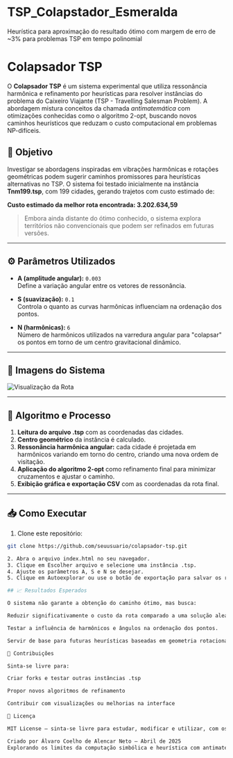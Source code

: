 # TSP_Colapstador_Esmeralda
Heurística para aproximação do resultado ótimo com margem de erro de ~3% para problemas TSP em tempo polinomial

# Colapsador TSP

O **Colapsador TSP** é um sistema experimental que utiliza ressonância harmônica e refinamento por heurísticas para resolver instâncias do problema do Caixeiro Viajante (TSP - Travelling Salesman Problem). A abordagem mistura conceitos da chamada *antimatemática* com otimizações conhecidas como o algoritmo 2-opt, buscando novos caminhos heurísticos que reduzam o custo computacional em problemas NP-difíceis.

## 🧪 Objetivo

Investigar se abordagens inspiradas em vibrações harmônicas e rotações geométricas podem sugerir caminhos promissores para heurísticas alternativas no TSP. O sistema foi testado inicialmente na instância **Tnm199.tsp**, com 199 cidades, gerando trajetos com custo estimado de:

**Custo estimado da melhor rota encontrada: 3.202.634,59**

> Embora ainda distante do ótimo conhecido, o sistema explora territórios não convencionais que podem ser refinados em futuras versões.

---

## ⚙️ Parâmetros Utilizados

- **A (amplitude angular):** `0.003`  
  Define a variação angular entre os vetores de ressonância.

- **S (suavização):** `0.1`  
  Controla o quanto as curvas harmônicas influenciam na ordenação dos pontos.

- **N (harmônicas):** `6`  
  Número de harmônicos utilizados na varredura angular para "colapsar" os pontos em torno de um centro gravitacional dinâmico.

---

## 📸 Imagens do Sistema

![Visualização da Rota](./imagens/rota_tnm199.png)

---

## 🧠 Algoritmo e Processo

1. **Leitura do arquivo .tsp** com as coordenadas das cidades.
2. **Centro geométrico** da instância é calculado.
3. **Ressonância harmônica angular:** cada cidade é projetada em harmônicos variando em torno do centro, criando uma nova ordem de visitação.
4. **Aplicação do algoritmo 2-opt** como refinamento final para minimizar cruzamentos e ajustar o caminho.
5. **Exibição gráfica e exportação CSV** com as coordenadas da rota final.

---

## 📥 Como Executar

1. Clone este repositório:
```bash
git clone https://github.com/seuusuario/colapsador-tsp.git

2. Abra o arquivo index.html no seu navegador.
3. Clique em Escolher arquivo e selecione uma instância .tsp.
4. Ajuste os parâmetros A, S e N se desejar.
5. Clique em Autoexplorar ou use o botão de exportação para salvar os resultados.

## 📈 Resultados Esperados

O sistema não garante a obtenção do caminho ótimo, mas busca:

Reduzir significativamente o custo da rota comparado a uma solução aleatória.

Testar a influência de harmônicos e ângulos na ordenação dos pontos.

Servir de base para futuras heurísticas baseadas em geometria rotacional e física simbólica.

🤝 Contribuições

Sinta-se livre para:

Criar forks e testar outras instâncias .tsp

Propor novos algoritmos de refinamento

Contribuir com visualizações ou melhorias na interface

📜 Licença

MIT License – sinta-se livre para estudar, modificar e utilizar, com os devidos créditos.

Criado por Álvaro Coelho de Alencar Neto – Abril de 2025
Explorando os limites da computação simbólica e heurística com antimatemática.
